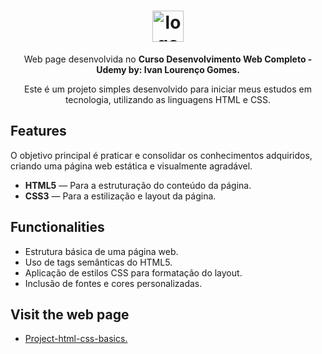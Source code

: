<h1 align="center"> <img src="https://github.com/alvesvn/project-html-css-basics/assets/96539606/496881cf-e8f6-4f53-8090-8fa17d4db2fc" alt="logo-repositorio" height="50" widht="50" /></h1> 
<p align="center">Web page desenvolvida no <b>Curso Desenvolvimento Web Completo - Udemy by: Ivan Lourenço Gomes.</b></p>
<p align="center"> Este é um projeto simples desenvolvido para iniciar meus estudos em tecnologia, utilizando as linguagens HTML e CSS. </p>



## Features
O objetivo principal é praticar e consolidar os conhecimentos adquiridos, criando uma página web estática e visualmente agradável.

-  <b>HTML5</b> — Para a estruturação do conteúdo da página.
-  <b>CSS3</b> — Para a estilização e layout da página.

## Functionalities

- Estrutura básica de uma página web.
- Uso de tags semânticas do HTML5.
- Aplicação de estilos CSS para formatação do layout.
- Inclusão de fontes e cores personalizadas.

## Visit the web page
- <a href="https://project-html-css-basics.vercel.app/" target="_blank">Project-html-css-basics.</a>



